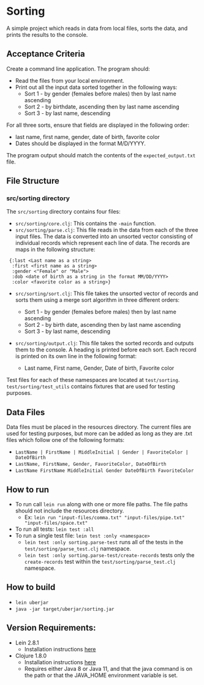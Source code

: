 # Sorting

A simple project which reads in data from local files, sorts the data, and prints the results to the console.

## Acceptance Criteria
Create a command line application. The program should:
  * Read the files from your local environment.
  * Print out all the input data sorted together in the following ways:
    * Sort 1 - by gender (females before males) then by last name ascending
    * Sort 2 - by birthdate, ascending then by last name ascending
    * Sort 3 - by last name, descending

For all three sorts, ensure that fields are displayed in the following order:
  * last name, first name, gender, date of birth, favorite color 
  * Dates should be displayed in the format M/D/YYYY.

The program output should match the contents of the `expected_output.txt` file.

## File Structure
### src/sorting directory
The `src/sorting` directory contains four files:
* `src/sorting/core.clj`: This contains the `-main` function.
* `src/sorting/parse.clj`: This file reads in the data from each of the three input files. The data is converted into an unsorted vector consisting of individual records which represent each line of data. The records are maps in the following structure:
```
 {:last <Last name as a string>
  :first <first name as a string>
  :gender <"Female" or "Male">
  :dob <date of birth as a string in the format MM/DD/YYYY>
  :color <favorite color as a string>}
```
* `src/sorting/sort.clj`: This file takes the unsorted vector of records and sorts them using a merge sort algorithm in three different orders: 
  * Sort 1 - by gender (females before males) then by last name ascending 
  * Sort 2 - by birth date, ascending then by last name ascending
  * Sort 3 - by last name, descending

* `src/sorting/output.clj`: This file takes the sorted records and outputs them to the console. A heading is printed before each sort. Each record is printed on its own line in the following format:
  * Last name, First name, Gender, Date of birth, Favorite color

Test files for each of these namespaces are located at `test/sorting`. `test/sorting/test_utils` contains fixtures that are used for testing purposes. 

## Data Files
Data files must be placed in the resources directory. The current files are used for testing purposes,
but more can be added as long as they are .txt files which follow one of the following formats:
* `LastName | FirstName | MiddleInitial | Gender | FavoriteColor | DateOfBirth`
* `LastName, FirstName, Gender, FavoriteColor, DateOfBirth`
* `LastName FirstName MiddleInitial Gender DateOfBirth FavoriteColor`

## How to run
* To run call `lein run` along with one or more file paths. The file paths should not include the resources directory.
  * Ex: `lein run "input-files/comma.txt" "input-files/pipe.txt" "input-files/space.txt"`
* To run all tests: `lein test :all`
* To run a single test file: `lein test :only <namespace>`
  * `lein test :only sorting.parse-test` runs all of the tests in the `test/sorting/parse_test.clj` namespace. 
  * `lein test :only sorting.parse-test/create-records` tests only the `create-records` test within the `test/sorting/parse_test.clj` namespace.

## How to build
* `lein uberjar`
* `java -jar target/uberjar/sorting.jar`

## Version Requirements:
* Lein 2.8.1 
  * Installation instructions [here](https://leiningen.org/)
* Clojure 1.8.0
  * Installation instructions [here](https://clojure.org/guides/getting_started#_clojure_installer_and_cli_tools)
  * Requires either Java 8 or Java 11, and that the java command is on the path or that the JAVA_HOME environment variable is set.
